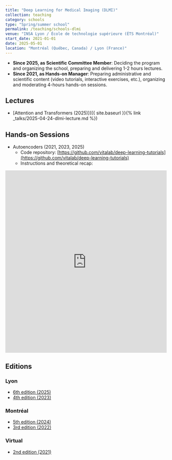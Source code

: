 ```yaml
---
title: "Deep Learning for Medical Imaging (DLMI)"
collection: teaching
category: schools
type: "Spring/summer school"
permalink: /teaching/schools-dlmi
venue: "INSA Lyon / École de technologie supérieure (ÉTS Montréal)"
start_date: 2021-01-01
date: 2025-05-01
location: "Montréal (Québec, Canada) / Lyon (France)"
---
```


- **Since 2025, as Scientific Committee Member**: Deciding the program and organizing the school, preparing and delivering 1-2 hours lectures.
- **Since 2021, as Hands-on Manager**: Preparing administrative and scientific content (video tutorials, interactive exercises, etc.), organizing and moderating 4-hours hands-on sessions.

## Lectures
- [Attention and Transformers (2025)]({{ site.baseurl }}{% link _talks/2025-04-24-dlmi-lecture.md %})

## Hands-on Sessions
- Autoencoders (2021, 2023, 2025)
    - Code repository: [https://github.com/vitalab/deep-learning-tutorials](https://github.com/vitalab/deep-learning-tutorials)
    - Instructions and theoretical recap:

<style>
.responsive-wrap iframe{ max-width: 100%;}
</style>
<div class="responsive-wrap">
<!-- this is the embed code provided by Google -->
  <iframe src="https://docs.google.com/presentation/d/e/2PACX-1vRHj_gL_1vkIceNTXZUxxUuTw7vyUpKmLBmrd56wzaXfbWrDkTMAGEoTduAIYGoLixK0uZXYJaMEgoy/embed?start=false&loop=false" frameborder="0" width="960" height="569" allowfullscreen="true" mozallowfullscreen="true" webkitallowfullscreen="true"></iframe>
<!-- Google embed ends -->
</div>


## Editions

### Lyon
- [6th edition (2025)](https://deepimaging2025.sciencesconf.org)
- [4th edition (2023)](https://deepimaging2023.sciencesconf.org)

### Montréal
- [5th edition (2024)](https://event.fourwaves.com/dlmi2024)
- [3rd edition (2022)](https://event.fourwaves.com/dlmi2022)

### Virtual
- [2nd edition (2021)](https://deepimaging2019.sciencesconf.org)
